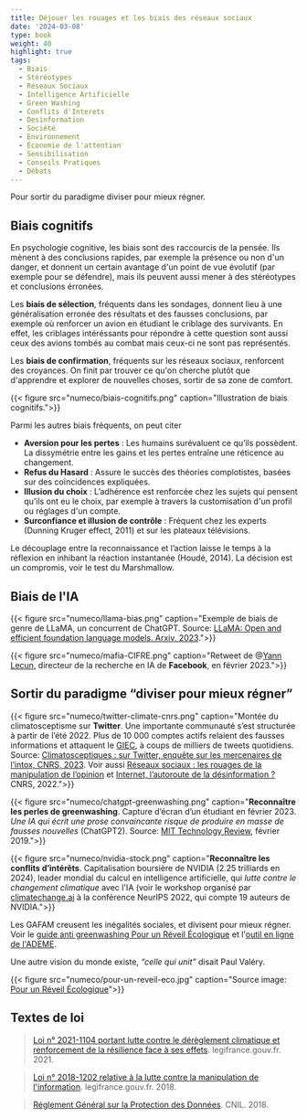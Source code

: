 ```yaml
---
title: Déjouer les rouages et les biais des réseaux sociaux
date: '2024-03-08'
type: book
weight: 40
highlight: true
tags:
  - Biais
  - Stéréotypes
  - Réseaux Sociaux
  - Intelligence Artificielle
  - Green Washing
  - Conflits d'Interets
  - Desinformation
  - Société
  - Environnement
  - Économie de l'attention
  - Sensibilisation
  - Conseils Pratiques
  - Débats
---
```


Pour sortir du paradigme diviser pour mieux régner.

<!--more-->

## Biais cognitifs

En psychologie cognitive, les biais sont des raccourcis de la pensée.
Ils mènent à des conclusions rapides, par exemple la présence ou non d'un danger, et donnent un certain avantage d'un point de vue évolutif (par exemple pour se défendre), mais ils peuvent aussi mener à des stéréotypes et conclusions érronées.

Les <b>biais de sélection</b>, fréquents dans les sondages, donnent lieu à une généralisation erronée des résultats et des fausses conclusions, par exemple où renforcer un avion en étudiant le criblage des survivants. En effet, les criblages intéréssants pour répondre à cette question sont aussi ceux des avions tombés au combat mais ceux-ci ne sont pas représentés.

Les <b>biais de confirmation</b>, fréquents sur les réseaux sociaux, renforcent des croyances. On finit par trouver ce qu'on cherche plutôt que d'apprendre et explorer de nouvelles choses, sortir de sa zone de comfort.

{{< figure src="numeco/biais-cognitifs.png" caption="Illustration de biais cognitifs.">}}

Parmi les autres biais fréquents, on peut citer
* <b>Aversion pour les pertes</b> : Les humains surévaluent ce qu’ils possèdent. La dissymétrie entre les gains et les pertes entraîne une réticence au changement. 
* <b>Refus du Hasard</b> : Assure le succès des théories complotistes, basées sur des coïncidences expliquées.
* <b>Illusion du choix</b> : L’adhérence est renforcée chez les sujets qui pensent qu’ils ont eu le choix, par exemple à travers la customisation d'un profil ou réglages d'un compte.
* <b>Surconfiance et illusion de contrôle</b> : Fréquent chez les experts (Dunning Kruger effect, 2011) et sur les plateaux télévisions. 

Le découplage entre la reconnaissance et l’action laisse le temps à la réflexion en inhibant la réaction instantanée (Houdé, 2014). La décision est un compromis, voir le test du Marshmallow. 

## Biais de l'IA

{{< figure src="numeco/llama-bias.png" caption="Exemple de biais de genre de LLaMA, un concurrent de ChatGPT. Source: [LLaMA: Open and efficient foundation language models. Arxiv, 2023](https://arxiv.org/abs/2302.13971).">}}

{{< figure src="numeco/mafia-CIFRE.png" caption="Retweet de @[Yann Lecun](https://twitter.com/ylecun/status/1629845738170597376?lang=en), directeur de la recherche en IA de <b>Facebook</b>, en février 2023.">}}

## Sortir du paradigme “diviser pour mieux régner”

{{< figure src="numeco/twitter-climate-cnrs.png" caption="Montée du climatosceptisme sur <b>Twitter</b>. Une importante communauté s’est structurée à partir de l’été 2022. Plus de 10 000 comptes actifs relaient des fausses informations et attaquent le [GIEC](https://www.ecologie.gouv.fr/publication-du-6e-rapport-synthese-du-giec), à coups de milliers de tweets quotidiens. Source: [Climatosceptiques : sur Twitter, enquête sur les mercenaires de l’intox, CNRS, 2023](https://lejournal.cnrs.fr/articles/climatosceptiques-sur-twitter-enquete-sur-les-mercenaires-de-lintox). Voir aussi [Réseaux sociaux : les rouages de la manipulation de l’opinion](https://lejournal.cnrs.fr/articles/reseaux-sociaux-les-rouages-de-la-manipulation-de-lopinion) et [Internet, l’autoroute de la désinformation ?](https://lejournal.cnrs.fr/articles/internet-lautoroute-de-la-desinformation) CNRS, 2022.">}}

{{< figure src="numeco/chatgpt-greenwashing.png" caption="<b>Reconnaître les perles de greenwashing</b>. Capture d’écran d’un étudiant en février 2023. <i>Une IA qui écrit une prose convaincante risque de produire en masse de fausses nouvelles</i> (ChatGPT2). Source: [MIT Technology Review](https://www.technologyreview.com/2019/02/14/137426/an-ai-tool-auto-generates-fake-news-bogus-tweets-and-plenty-of-gibberish/), février 2019.">}}

{{< figure src="numeco/nvidia-stock.png" caption="<b>Reconnaître les conflits d’intérêts</b>. Capitalisation boursière de NVIDIA (2.25 trilliards en 2024), leader mondial du calcul en intelligence artificielle, qui <i>lutte contre le changement climatique</i> avec l'IA (voir le workshop organisé par [climatechange.ai](https://www.climatechange.ai/events/neurips2022) à la conférence NeurIPS 2022, qui compte 19 auteurs de NVIDIA.">}}

Les GAFAM creusent les inégalités sociales, et divisent pour mieux régner. 
Voir le [guide anti greenwashing Pour un Réveil Écologique](https://pour-un-reveil-ecologique.org/fr/les-entreprises-nous-repondent/#guide-anti-greenwashing) et l'[outil en ligne de l'ADEME](https://communication-responsable.ademe.fr/antigreenwashing).

Une autre vision du monde existe, <i>“celle qui unit”</i> disait Paul Valéry.

{{< figure src="numeco/pour-un-reveil-eco.jpg" caption="Source image: [Pour un Réveil Écologique](https://pour-un-reveil-ecologique.org/fr/)">}}

## Textes de loi

> [Loi n° 2021-1104 portant lutte contre le dérèglement climatique et renforcement de la résilience face à ses effets](https://www.legifrance.gouv.fr/jorf/id/JORFTEXT000043956924). legifrance.gouv.fr. 2021.

> [Loi n° 2018-1202 relative à la lutte contre la manipulation de l'information](https://www.legifrance.gouv.fr/jorf/id/JORFTEXT000037847559). legifrance.gouv.fr. 2018.

> [Réglement Général sur la Protection des Données](https://www.cnil.fr/fr/rgpd-de-quoi-parle-t-on). CNIL. 2018.
